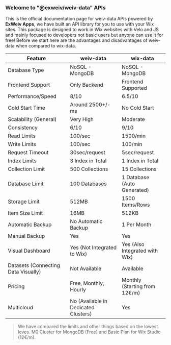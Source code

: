 ### Welcome to "@exweiv/weiv-data" APIs

This is the official documentation page for weiv-data APIs powered by **ExWeiv Apps**, we have built an API library for you to use with your Wix sites. This package is designed to work in Wix websites with Velo and JS and mainly focused to developers not basic users but anyone can use it for free! Before we start here are the advantages and disadvantages of weiv-data when compared to wix-data.

| Feature                             | weiv-data                            | wix-data                       |
| ----------------------------------- | ------------------------------------ | ------------------------------ |
| Database Type                       | NoSQL - MongoDB                      | NoSQL - MongoDB                |
| Frontend Support                    | Only Backend                         | Frontend Supported             |
| Performance/Speed                   | 8/10                                 | 6.5/10                         |
| Cold Start Time                     | Around 2500+/-ms                     | No Cold Start                  |
| Scalability (General)               | Very High                            | Moderate                       |
| Consistency                         | 6/10                                 | 9/10                           |
| Read Limits                         | 100/sec                              | 1500/min                       |
| Write Limits                        | 100/sec                              | 100/min                        |
| Request Timeout                     | 30sec/request                        | 5sec/request                   |
| Index Limits                        | 3 Index in Total                     | 1 Index in Total               |
| Collection Limit                    | 500 Collections                      | 15 Collections                 |
| Database Limit                      | 100 Databases                        | 1 Database (Auto Generated)    |
| Storage Limit                       | 512MB                                | 1500 Items/Rows                |
| Item Size Limit                     | 16MB                                 | 512KB                          |
| Automatic Backup                    | No Automatic Backup                  | 1 Per Month                    |
| Manual Backup                       | Yes                                  | Yes                            |
| Visual Dashboard                    | Yes (Not Integrated to Wix)          | Yes (Also Integrated with Wix) |
| Datasets (Connecting Data Visually) | Not Available                        | Available                      |
| Pricing                             | Free, Monthly, Hourly                | Monthly (Starting from 12€/m)  |
| Multicloud                          | No (Available in Dedicated Clusters) | Yes                            |

> We have compared the limits and other things based on the lowest leves. M0 Cluster for MongoDB (Free) and Basic Plan for Wix Studio (12€/m).
